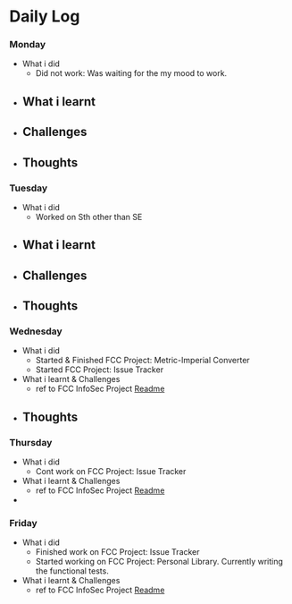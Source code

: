 # Daily Log

### Monday
- What i did
  - Did not work: Was waiting for the my mood to work. 
- What i learnt
  - 
- Challenges
  - 
- Thoughts
  - 

### Tuesday
- What i did
  - Worked on Sth other than SE
- What i learnt
  - 
- Challenges
  - 
- Thoughts
  -

### Wednesday
- What i did
  - Started & Finished FCC Project: Metric-Imperial Converter
  - Started FCC Project: Issue Tracker
- What i learnt & Challenges
  - ref to FCC InfoSec Project [Readme]()
- Thoughts
  - 

### Thursday
- What i did
  - Cont work on FCC Project: Issue Tracker
- What i learnt & Challenges
  - ref to FCC InfoSec Project [Readme]()
- 


### Friday
- What i did
  - Finished work on FCC Project: Issue Tracker
  - Started working on FCC Project: Personal Library. Currently writing the functional tests. 
- What i learnt & Challenges
  - ref to FCC InfoSec Project [Readme]()

